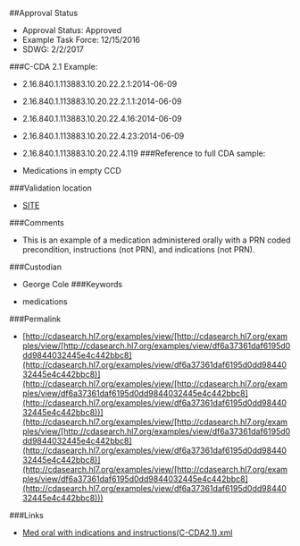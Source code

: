 ##Approval Status 

* Approval Status: Approved 
* Example Task Force: 12/15/2016
* SDWG: 2/2/2017

###C-CDA 2.1 Example: 

* 2.16.840.1.113883.10.20.22.2.1:2014-06-09

* 2.16.840.1.113883.10.20.22.2.1.1:2014-06-09

* 2.16.840.1.113883.10.20.22.4.16:2014-06-09

* 2.16.840.1.113883.10.20.22.4.23:2014-06-09
* 2.16.840.1.113883.10.20.22.4.119
###Reference to full CDA sample:
* Medications in empty CCD


###Validation location

* [SITE](https://sitenv.org/c-cda-validator)


###Comments

* This is an example of a medication administered orally with a PRN coded precondition, instructions (not PRN), and indications (not PRN).

###Custodian

* George Cole
###Keywords

* medications

###Permalink 

* [http://cdasearch.hl7.org/examples/view/[http://cdasearch.hl7.org/examples/view/[http://cdasearch.hl7.org/examples/view/df6a37361daf6195d0dd9844032445e4c442bbc8](http://cdasearch.hl7.org/examples/view/df6a37361daf6195d0dd9844032445e4c442bbc8)](http://cdasearch.hl7.org/examples/view/[http://cdasearch.hl7.org/examples/view/df6a37361daf6195d0dd9844032445e4c442bbc8](http://cdasearch.hl7.org/examples/view/df6a37361daf6195d0dd9844032445e4c442bbc8))](http://cdasearch.hl7.org/examples/view/[http://cdasearch.hl7.org/examples/view/[http://cdasearch.hl7.org/examples/view/df6a37361daf6195d0dd9844032445e4c442bbc8](http://cdasearch.hl7.org/examples/view/df6a37361daf6195d0dd9844032445e4c442bbc8)](http://cdasearch.hl7.org/examples/view/[http://cdasearch.hl7.org/examples/view/df6a37361daf6195d0dd9844032445e4c442bbc8](http://cdasearch.hl7.org/examples/view/df6a37361daf6195d0dd9844032445e4c442bbc8)))

###Links 

* [Med oral with indications and instructions(C-CDA2.1).xml](https://github.com/HL7/C-CDA-Examples/tree/master/Medications/Med%20oral%20with%20indications%20and%20instructions/Med%20oral%20with%20indications%20and%20instructions%28C-CDA2.1%29.xml)
